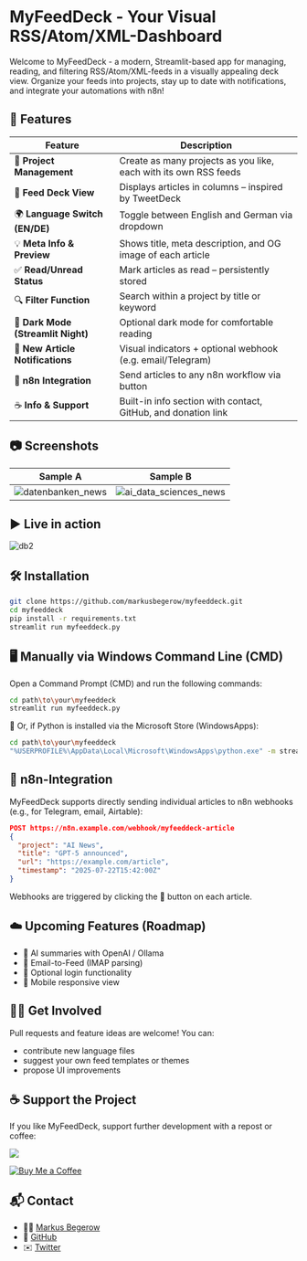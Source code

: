 # MyFeedDeck - Your Visual RSS/Atom/XML-Dashboard

Welcome to MyFeedDeck - a modern, Streamlit-based app for managing, reading, and filtering RSS/Atom/XML-feeds in a visually appealing deck view. Organize your feeds into projects, stay up to date with notifications, and integrate your automations with n8n!

## 🚀 Features

| Feature                            | Description                                                      |
| ---------------------------------- | ---------------------------------------------------------------- |
| 🧩 **Project Management**          | Create as many projects as you like, each with its own RSS feeds |
| 📰 **Feed Deck View**              | Displays articles in columns – inspired by TweetDeck             |
| 🌍 **Language Switch (EN/DE)**     | Toggle between English and German via dropdown                   |
| 💡 **Meta Info & Preview**         | Shows title, meta description, and OG image of each article      |
| ✅ **Read/Unread Status**           | Mark articles as read – persistently stored                      |
| 🔍 **Filter Function**             | Search within a project by title or keyword                      |
| 🌙 **Dark Mode (Streamlit Night)** | Optional dark mode for comfortable reading                       |
| 🔔 **New Article Notifications**   | Visual indicators + optional webhook (e.g. email/Telegram)       |
| 🔁 **n8n Integration**             | Send articles to any n8n workflow via button                     |
| ☕ **Info & Support**               | Built-in info section with contact, GitHub, and donation link    |

## 📷 Screenshots

| Sample A | Sample B |
|-----------------------|----------------------|
| ![datenbanken_news](https://github.com/user-attachments/assets/f88fcf25-89d0-4cad-b4c3-63b81d73e179) | ![ai_data_sciences_news](https://github.com/user-attachments/assets/7d1110ee-53ea-4eb2-aefc-786990668e7c) |

## ▶️ Live in action

![db2](https://github.com/user-attachments/assets/7e36fe82-1e87-4a9e-a5d2-ef10719a2707)

## 🛠️ Installation

```bash
git clone https://github.com/markusbegerow/myfeeddeck.git
cd myfeeddeck
pip install -r requirements.txt
streamlit run myfeeddeck.py
```

## 🖥️ Manually via Windows Command Line (CMD)

Open a Command Prompt (CMD) and run the following commands:
```bash
cd path\to\your\myfeeddeck
streamlit run myfeeddeck.py
```

🔄 Or, if Python is installed via the Microsoft Store (WindowsApps):
```bash
cd path\to\your\myfeeddeck
"%USERPROFILE%\AppData\Local\Microsoft\WindowsApps\python.exe" -m streamlit run myfeeddeck.py
```

## 🔗 n8n-Integration

MyFeedDeck supports directly sending individual articles to n8n webhooks (e.g., for Telegram, email, Airtable):

```json
POST https://n8n.example.com/webhook/myfeeddeck-article
{
  "project": "AI News",
  "title": "GPT-5 announced",
  "url": "https://example.com/article",
  "timestamp": "2025-07-22T15:42:00Z"
}
```

Webhooks are triggered by clicking the 🔁 button on each article.

## ☁️ Upcoming Features (Roadmap)

- 🧠 AI summaries with OpenAI / Ollama
- 📨 Email-to-Feed (IMAP parsing)
- 🔐 Optional login functionality
- 📲 Mobile responsive view

## 🙋‍♂️ Get Involved

Pull requests and feature ideas are welcome! You can:

- contribute new language files
- suggest your own feed templates or themes
- propose UI improvements

## ☕ Support the Project

If you like MyFeedDeck, support further development with a repost or coffee:

<a href="https://www.linkedin.com/sharing/share-offsite/?url=https://github.com/MarkusBegerow/myfeeddeck" target="_blank"> <img src="https://img.shields.io/badge/💼-Share%20on%20LinkedIn-blue" /> </a>

[![Buy Me a Coffee](https://img.shields.io/badge/☕-Buy%20me%20a%20coffee-yellow)](https://paypal.me/MarkusBegerow?country.x=DE&locale.x=de_DE)

## 📬 Contact

- 🧑‍💻 [Markus Begerow](https://linkedin.com/in/markusbegerow)
- 💾 [GitHub](https://github.com/markusbegerow)
- ✉️ [Twitter](https://x.com/markusbegerow)

